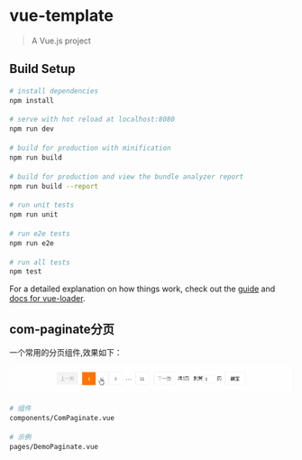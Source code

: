 # vue-template

> A Vue.js project

## Build Setup

``` bash
# install dependencies
npm install

# serve with hot reload at localhost:8080
npm run dev

# build for production with minification
npm run build

# build for production and view the bundle analyzer report
npm run build --report

# run unit tests
npm run unit

# run e2e tests
npm run e2e

# run all tests
npm test
```

For a detailed explanation on how things work, check out the [guide](http://vuejs-templates.github.io/webpack/) and [docs for vue-loader](http://vuejs.github.io/vue-loader).

## com-paginate分页
一个常用的分页组件,效果如下：

![Image text](https://github.com/zhuangmeili/vue-element-demo/blob/master/static/md/paginate.gif)

``` bash
# 组件
components/ComPaginate.vue

# 示例
pages/DemoPaginate.vue

```
